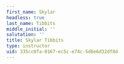 ```yaml
---
first_name: Skylar
headless: true
last_name: Tibbits
middle_initial: ''
salutation: ''
title: Skylar Tibbits
type: instructor
uid: 335cc0fa-0167-ec5c-e74c-5d6e6d32df8d
---
```

